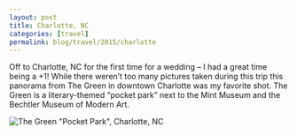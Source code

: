 ```yaml
---
layout: post
title: Charlotte, NC
categories: [travel]
permalink: blog/travel/2015/charlotte
---
```


Off to Charlotte, NC for the first time for a  wedding – I had a great time being a +1! While there weren’t too many pictures taken during this trip this panorama from The Green in downtown Charlotte was my favorite shot. The Green is a literary-themed “pocket park” next to the Mint Museum and the Bechtler Museum of Modern Art.

<!--more-->

![The Green "Pocket Park", Charlotte, NC](/images/posts/travel/2015/charlotte/IMG_2792.jpg)
